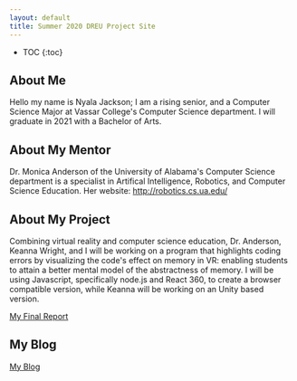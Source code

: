 ```yaml
---
layout: default
title: Summer 2020 DREU Project Site
---
```


* TOC
{:toc}

## About Me

Hello my name is Nyala Jackson; I am a rising senior, and a Computer Science Major at Vassar College's Computer Science department. I will graduate in 2021 with a Bachelor of Arts. 

## About My Mentor

Dr. Monica Anderson of the University of Alabama's Computer Science department is a specialist in Artifical Intelligence, Robotics, and Computer Science Education. 
Her website: http://robotics.cs.ua.edu/

## About My Project

Combining virtual reality and computer science education, Dr. Anderson, Keanna Wright, and I will be working on a program that highlights coding errors by visualizing the code's effect on memory in VR: enabling students to attain a better mental model of the abstractness of memory. I will be using Javascript, specifically node.js and React 360, to create a browser compatible version, while Keanna will be working on an Unity based version. 

[My Final Report](files/finalreport.pdf)

## My Blog

[My Blog](blog.html)
